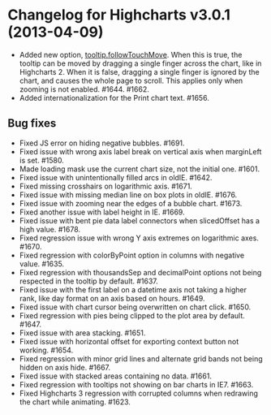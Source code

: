 # Changelog for Highcharts v3.0.1 (2013-04-09)
        
- Added new option, [tooltip.followTouchMove](https://api.highcharts.com#tooltip.followTouchMove). When this is true, the tooltip can be moved by dragging a single finger across the chart, like in Highcharts 2. When it is false, dragging a single finger is ignored by the chart, and causes the whole page to scroll. This applies only when zooming is not enabled. #1644. #1662.
- Added internationalization for the Print chart text. #1656.

## Bug fixes
- Fixed JS error on hiding negative bubbles. #1691.
- Fixed issue with wrong axis label break on vertical axis when marginLeft is set. #1580.
- Made loading mask use the current chart size, not the initial one. #1601.
- Fixed issue with unintentionally filled arcs in oldIE. #1642.
- Fixed missing crosshairs on logarithmic axis. #1671.
- Fixed issue with missing median line on box plots in oldIE. #1676.
- Fixed issue with zooming near the edges of a bubble chart. #1673.
- Fixed another issue with label height in IE. #1669.
- Fixed issue with bent pie data label connectors when slicedOffset has a high value. #1678.
- Fixed regression issue with wrong Y axis extremes on logarithmic axes. #1670.
- Fixed regression with colorByPoint option in columns with negative value. #1635.
- Fixed regression with thousandsSep and decimalPoint options not being respected in the tooltip by default. #1637.
- Fixed issue with the first label on a datetime axis not taking a higher rank, like day format on an axis based on hours. #1649.
- Fixed issue with chart cursor being overwritten on chart click. #1650.
- Fixed regression with pies being clipped to the plot area by default. #1647.
- Fixed issue with area stacking. #1651.
- Fixed issue with horizontal offset for exporting context button not working. #1654.
- Fixed regression with minor grid lines and alternate grid bands not being hidden on axis hide. #1667.
- Fixed issue with stacked areas containing no data. #1661.
- Fixed regression with tooltips not showing on bar charts in IE7. #1663.
- Fixed Highcharts 3 regression with corrupted columns when redrawing the chart while animating. #1623.